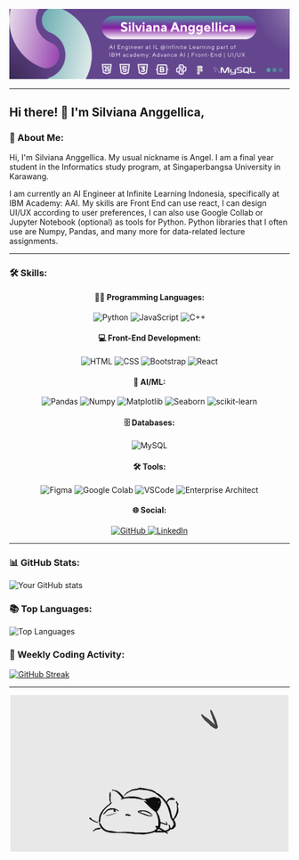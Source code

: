 <!-- Banner Image -->
<p align="center">
  <img src="./Angel.png" alt="Banner" />
</p>

---

## Hi there! 👋 I'm Silviana Anggellica, 

### 🚀 About Me:
Hi, I'm Silviana Anggellica. My usual nickname is Angel. I am a final year student in the Informatics study program, at Singaperbangsa University in Karawang.

I am currently an AI Engineer at Infinite Learning Indonesia, specifically at IBM Academy: AAI. My skills are Front End can use react, I can design UI/UX according to user preferences, I can also use Google Collab or Jupyter Notebook (optional) as tools for Python. Python libraries that I often use are Numpy, Pandas, and many more for data-related lecture assignments.

---

### 🛠️ Skills:

<div align="center">

#### 👨‍💻 Programming Languages:

<p>
  <img src="https://img.shields.io/badge/Python-3776AB?style=for-the-badge&logo=python&logoColor=white" alt="Python" />
  <img src="https://img.shields.io/badge/JavaScript-F7DF1E?style=for-the-badge&logo=javascript&logoColor=black" alt="JavaScript" />
  <img src="https://img.shields.io/badge/C++-00599C?style=for-the-badge&logo=cplusplus&logoColor=white" alt="C++" />
</p>

#### 💻 Front-End Development:

<p>
  <img src="https://img.shields.io/badge/HTML5-E34F26?style=for-the-badge&logo=html5&logoColor=white" alt="HTML" />
  <img src="https://img.shields.io/badge/CSS3-1572B6?style=for-the-badge&logo=css3&logoColor=white" alt="CSS" />
  <img src="https://img.shields.io/badge/Bootstrap-563D7C?style=for-the-badge&logo=bootstrap&logoColor=white" alt="Bootstrap" />
  <img src="https://img.shields.io/badge/React-61DAFB?style=for-the-badge&logo=react&logoColor=black" alt="React" />
</p>

#### 🤖 AI/ML:

<p>
  <img src="https://img.shields.io/badge/Pandas-150458?style=for-the-badge&logo=pandas&logoColor=white" alt="Pandas" />
  <img src="https://img.shields.io/badge/Numpy-013243?style=for-the-badge&logo=numpy&logoColor=white" alt="Numpy" />
  <img src="https://img.shields.io/badge/Matplotlib-3776AB?style=for-the-badge&logo=matplotlib&logoColor=white" alt="Matplotlib" />
  <img src="https://img.shields.io/badge/Seaborn-3776AB?style=for-the-badge&logo=seaborn&logoColor=white" alt="Seaborn" />
  <img src="https://img.shields.io/badge/scikit_learn-F7931E?style=for-the-badge&logo=scikit-learn&logoColor=white" alt="scikit-learn" />
</p>

#### 🗄️ Databases:

<p>
  <img src="https://img.shields.io/badge/MySQL-4479A1?style=for-the-badge&logo=mysql&logoColor=white" alt="MySQL" />
</p>

#### 🛠️ Tools:

<p>
  <img src="https://img.shields.io/badge/Figma-F24E1E?style=for-the-badge&logo=figma&logoColor=white" alt="Figma" />
  <img src="https://img.shields.io/badge/Google_Colab-F9AB00?style=for-the-badge&logo=googlecolab&logoColor=white" alt="Google Colab" />
  <img src="https://img.shields.io/badge/Visual_Studio_Code-007ACC?style=for-the-badge&logo=visual-studio-code&logoColor=white" alt="VSCode" />
  <img src="https://img.shields.io/badge/Enterprise_Architect-184877?style=for-the-badge&logo=sparx&logoColor=white" alt="Enterprise Architect" />
</p>
</p>

#### 🌐 Social:

<p>
  <a href="https://github.com/Silvianaangellica">
    <img src="https://img.shields.io/badge/GitHub-181717?style=for-the-badge&logo=github&logoColor=white" alt="GitHub" />
  </a>
  <a href="https://www.linkedin.com/in/slvnaaglca/">
    <img src="https://img.shields.io/badge/LinkedIn-0A66C2?style=for-the-badge&logo=linkedin&logoColor=white" alt="LinkedIn" />
  </a>
</p>

</div>

---

### 📊 GitHub Stats:
![Your GitHub stats](https://github-readme-stats.vercel.app/api?username=Silvianaangellica&show_icons=true&theme=radical)


### 📚 Top Languages:
![Top Languages](https://github-readme-stats.vercel.app/api/top-langs/?username=Silvianaangellica&layout=compact&theme=radical)


### 📅 Weekly Coding Activity:
<!-- You can use GitHub Profile Trophy or GitHub Readme Streak Stats to show coding activity -->
[![GitHub Streak](https://github-readme-streak-stats.herokuapp.com/?user=Silvianaangellica&theme=radical)](https://git.io/streak-stats)


---

<p align="center">
  <img src="./cat.gif" alt="cat and butterfly" />
</p>